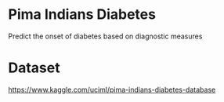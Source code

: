 # Pima Indians Diabetes <br>
Predict the onset of diabetes based on diagnostic measures

# Dataset<br>
https://www.kaggle.com/uciml/pima-indians-diabetes-database

